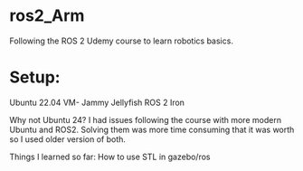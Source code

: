# ros2_Arm
Following the ROS 2 Udemy course to learn robotics basics.

# Setup:


Ubuntu 22.04 VM- Jammy Jellyfish
ROS 2 Iron

Why not Ubuntu 24? I had issues following the course with more modern Ubuntu and ROS2. Solving them was more time consuming that it was worth so I used older version of both.

Things I learned so far:
How to use STL in gazebo/ros

